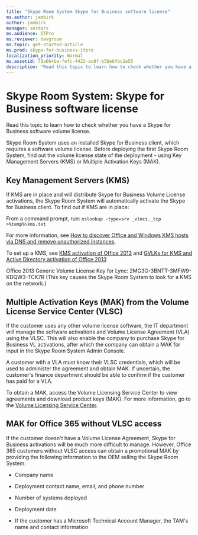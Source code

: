 ```yaml
---
title: "Skype Room System Skype for Business software license"
ms.author: jambirk
author: jambirk
manager: serdars
ms.audience: ITPro
ms.reviewer: davgroom
ms.topic: get-started-article
ms.prod: skype-for-business-itpro
localization_priority: Normal
ms.assetid: 78a664ba-fefc-4423-ac8f-b58e6fbc2e55
description: "Read this topic to learn how to check whether you have a Skype for Business software volume license."
---
```


# Skype Room System: Skype for Business software license
 
Read this topic to learn how to check whether you have a Skype for Business software volume license. 
  
Skype Room System uses an installed Skype for Business client, which requires a software volume license. Before deploying the first Skype Room System, find out the volume license state of the deployment - using Key Management Servers (KMS) or Multiple Activation Keys (MAK).
  
## Key Management Servers (KMS)

If KMS are in place and will distribute Skype for Business Volume License activations, the Skype Room System will automatically activate the Skype for Business client. To find out if KMS are in place:
  
From a command prompt, run:  `nslookup -type=srv _vlmcs._tcp >%temp%\kms.txt`
  
For more information, see [How to discover Office and Windows KMS hosts via DNS and remove unauthorized instances](https://blogs.technet.com/b/odsupport/archive/2011/11/14/how-to-discover-kms-hosts-via-a-dns-query-and-remove-them-if-need-be.aspx). 
  
To set up a KMS, see [KMS activation of Office 2013](https://technet.microsoft.com/library/ee624357.aspx) and [GVLKs for KMS and Active Directory activation of Office 2013](https://technet.microsoft.com/library/dn385360.aspx)
  
Office 2013 Generic Volume License Key for Lync: 2MG3G-3BNTT-3MFW9-KDQW3-TCK7R (This key causes the Skype Room System to look for a KMS on the network.)
  
## Multiple Activation Keys (MAK) from the Volume License Service Center (VLSC)

If the customer uses any other volume license software, the IT department will manage the software activations and Volume License Agreement (VLA) using the VLSC. This will also enable the company to purchase Skype for Business VL activations, after which the company can obtain a MAK for input in the Skype Room System Admin Console.
  
A customer with a VLA must know their VLSC credentials, which will be used to administer the agreement and obtain MAK. If uncertain, the customer's finance department should be able to confirm if the customer has paid for a VLA.
  
To obtain a MAK, access the Volume Licensing Service Center to view agreements and download product keys (MAK). For more information, go to the [Volume Licensing Service Center](https://www.microsoft.com/Licensing/servicecenter/default.aspx). 
  
## MAK for Office 365 without VLSC access

If the customer doesn't have a Volume License Agreement, Skype for Business activations will be much more difficult to manage. However, Office 365 customers without VLSC access can obtain a promotional MAK by providing the following information to the OEM selling the Skype Room System:
  
- Company name
    
- Deployment contact name, email, and phone number
    
- Number of systems deployed
    
- Deployment date
    
- If the customer has a Microsoft Technical Account Manager, the TAM's name and contact information
    

